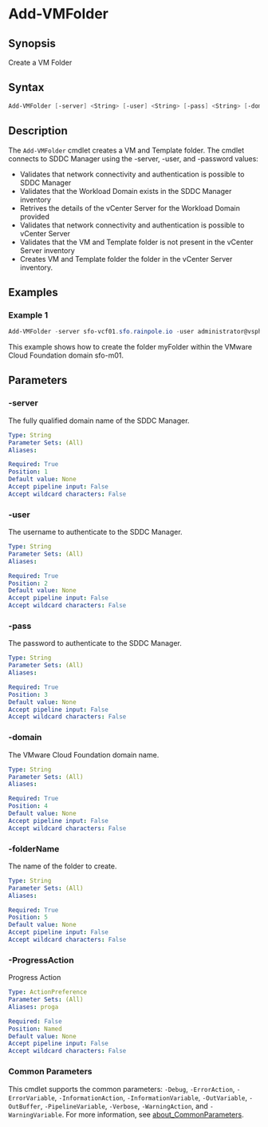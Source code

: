 # Add-VMFolder

## Synopsis

Create a VM Folder

## Syntax

```powershell
Add-VMFolder [-server] <String> [-user] <String> [-pass] <String> [-domain] <String> [-folderName] <String> [-ProgressAction <ActionPreference>] [<CommonParameters>]
```

## Description

The `Add-VMFolder` cmdlet creates a VM and Template folder. The cmdlet connects to SDDC Manager using the -server, -user, and -password values:

- Validates that network connectivity and authentication is possible to SDDC Manager
- Validates that the Workload Domain exists in the SDDC Manager inventory
- Retrives the details of the vCenter Server for the Workload Domain provided
- Validates that network connectivity and authentication is possible to vCenter Server
- Validates that the VM and Template folder is not present in the vCenter Server inventory
- Creates VM and Template folder the folder in the vCenter Server inventory.

## Examples

### Example 1

```powershell
Add-VMFolder -server sfo-vcf01.sfo.rainpole.io -user administrator@vsphere.local -pass VMw@re1! -domain sfo-m01 -foldername "myFolder"
```

This example shows how to create the folder myFolder within the VMware Cloud Foundation domain sfo-m01.

## Parameters

### -server

The fully qualified domain name of the SDDC Manager.

```yaml
Type: String
Parameter Sets: (All)
Aliases:

Required: True
Position: 1
Default value: None
Accept pipeline input: False
Accept wildcard characters: False
```

### -user

The username to authenticate to the SDDC Manager.

```yaml
Type: String
Parameter Sets: (All)
Aliases:

Required: True
Position: 2
Default value: None
Accept pipeline input: False
Accept wildcard characters: False
```

### -pass

The password to authenticate to the SDDC Manager.

```yaml
Type: String
Parameter Sets: (All)
Aliases:

Required: True
Position: 3
Default value: None
Accept pipeline input: False
Accept wildcard characters: False
```

### -domain

The VMware Cloud Foundation domain name.

```yaml
Type: String
Parameter Sets: (All)
Aliases:

Required: True
Position: 4
Default value: None
Accept pipeline input: False
Accept wildcard characters: False
```

### -folderName

The name of the folder to create.

```yaml
Type: String
Parameter Sets: (All)
Aliases:

Required: True
Position: 5
Default value: None
Accept pipeline input: False
Accept wildcard characters: False
```

### -ProgressAction

Progress Action

```yaml
Type: ActionPreference
Parameter Sets: (All)
Aliases: proga

Required: False
Position: Named
Default value: None
Accept pipeline input: False
Accept wildcard characters: False
```

### Common Parameters

This cmdlet supports the common parameters: `-Debug`, `-ErrorAction`, `-ErrorVariable`, `-InformationAction`, `-InformationVariable`, `-OutVariable`, `-OutBuffer`, `-PipelineVariable`, `-Verbose`, `-WarningAction`, and `-WarningVariable`. For more information, see [about_CommonParameters](http://go.microsoft.com/fwlink/?LinkID=113216).
